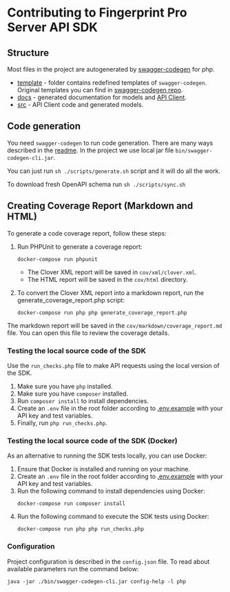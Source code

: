 # Contributing to Fingerprint Pro Server API SDK

## Structure

Most files in the project are autogenerated by [swagger-codegen](https://swagger.io/tools/swagger-codegen/) for php.

- [template](./template) - folder contains redefined templates of `swagger-codegen`. Original templates you can find in [swagger-codegen repo](https://github.com/swagger-api/swagger-codegen/tree/751e59df060b1c3ecf54921e104f2086dfa9f820/modules/swagger-codegen/src/main/resources/php).
- [docs](./docs) - generated documentation for models and [API Client](docs/Api/FingerprintApi.md).
- [src](./src) - API Client code and generated models.

## Code generation

You need `swagger-codegen` to run code generation. There are many ways described in the [readme](https://github.com/swagger-api/swagger-codegen).
In the project we use local jar file `bin/swagger-codegen-cli.jar`.

You can just run `sh ./scripts/generate.sh` script and it will do all the work.

To download fresh OpenAPI schema run `sh ./scripts/sync.sh`

## Creating Coverage Report (Markdown and HTML)

To generate a code coverage report, follow these steps:

1. Run PHPUnit to generate a coverage report:
   ```shell
   docker-compose run phpunit
   ```

   - The Clover XML report will be saved in `cov/xml/clover.xml`.
   - The HTML report will be saved in the `cov/html` directory.

2. To convert the Clover XML report into a markdown report, run the generate_coverage_report.php script:
   ```shell
   docker-compose run php php generate_coverage_report.php
   ```

The markdown report will be saved in the `cov/markdown/coverage_report.md` file. You can open this file to review the coverage details.

### Testing the local source code of the SDK

Use the `run_checks.php` file to make API requests using the local version of the SDK.

1. Make sure you have `php` installed.
2. Make sure you have `composer` installed.
3. Run `composer install` to install dependencies.
4. Create an `.env` file in the root folder according to [.env.example](.env.example) with your API key and test variables.
5. Finally, run `php run_checks.php`.

### Testing the local source code of the SDK (Docker)

As an alternative to running the SDK tests locally, you can use Docker:

1. Ensure that Docker is installed and running on your machine.
2. Create an `.env` file in the root folder according to [.env.example](.env.example) with your API key and test variables.
3. Run the following command to install dependencies using Docker:
   ```shell
   docker-compose run composer install
   ```
4. Run the following command to execute the SDK tests using Docker:
   ```shell
   docker-compose run php php run_checks.php
   ```

### Configuration

Project configuration is described in the `config.json` file. To read about available parameters run the command below:

```shell
java -jar ./bin/swagger-codegen-cli.jar config-help -l php
```

